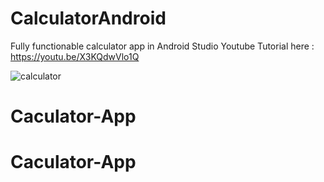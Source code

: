 # CalculatorAndroid
Fully functionable calculator app in Android Studio
Youtube Tutorial here : https://youtu.be/X3KQdwVlo1Q

![calculator](https://user-images.githubusercontent.com/68380115/169702523-1a5d826d-fb0f-4377-bc58-f62d4ca53535.jpg)
# Caculator-App
# Caculator-App
